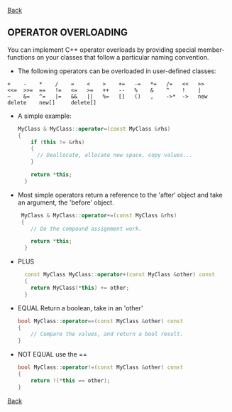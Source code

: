 [Back](README.md)

OPERATOR OVERLOADING
-------------------------------------------------------
You can implement C++ operator overloads by providing special member-functions on your classes that follow a particular naming convention.

- The following operators can be overloaded in user-defined classes:
```
+    -    *    /    =    <    >    +=   -=   *=   /=   <<   >>
<<=  >>=  ==   !=   <=   >=   ++   --   %    &    ^    !    |
~    &=   ^=   |=   &&   ||   %=   []   ()   ,    ->*  ->   new 
delete    new[]     delete[]
```

- A simple example:
    ```c++
    MyClass & MyClass::operator=(const MyClass &rhs)
    {
        if (this != &rhs) 
        {
          // Deallocate, allocate new space, copy values...
        }

        return *this;
      }
    ```

- Most simple operators return a reference to the 'after' object and take an argument, the 'before' object.
    ```c++
     MyClass & MyClass::operator+=(const MyClass &rhs)
     {
        // Do the compound assignment work.

        return *this;
      }
    ```

- PLUS
    ```c++
      const MyClass MyClass::operator+(const MyClass &other) const 
      {
        return MyClass(*this) += other;
      }

    ```

- EQUAL
    Return a boolean, take in an 'other'
    ```c++
    bool MyClass::operator==(const MyClass &other) const
    {
        // Compare the values, and return a bool result.
    }

    ```

- NOT EQUAL
    use the ==
    ```c++
    bool MyClass::operator!=(const MyClass &other) const 
    {
        return !(*this == other);
    }
    ```




[Back](README.md)
